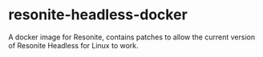 # resonite-headless-docker
A docker image for Resonite, contains patches to allow the current version of Resonite Headless for Linux to work.
